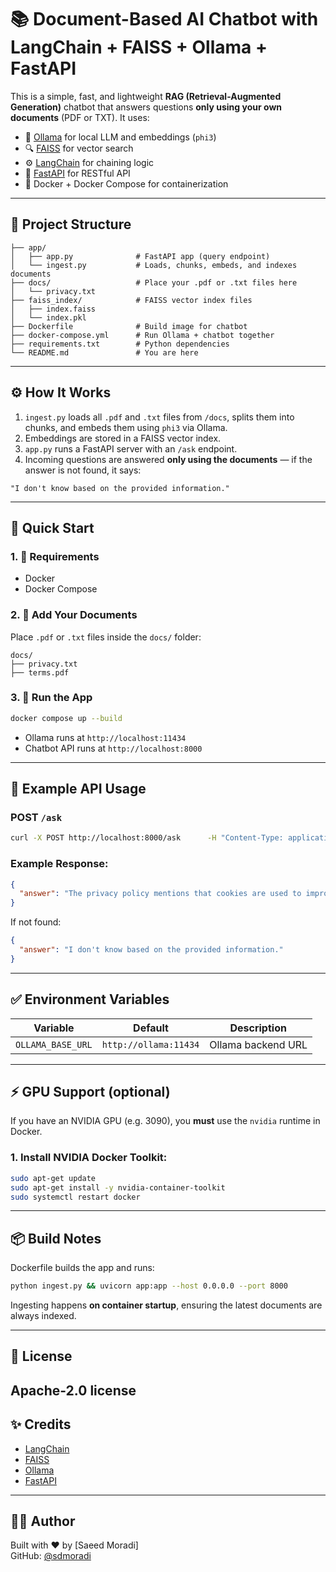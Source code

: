 # 📚 Document-Based AI Chatbot with LangChain + FAISS + Ollama + FastAPI

This is a simple, fast, and lightweight **RAG (Retrieval-Augmented Generation)** chatbot that answers questions **only using your own documents** (PDF or TXT). It uses:

- 🧠 [Ollama](https://ollama.com) for local LLM and embeddings (`phi3`)
- 🔍 [FAISS](https://github.com/facebookresearch/faiss) for vector search
- ⚙️ [LangChain](https://www.langchain.com) for chaining logic
- 🚀 [FastAPI](https://fastapi.tiangolo.com) for RESTful API
- 🐳 Docker + Docker Compose for containerization

---

## 📁 Project Structure

```
├── app/
│   ├── app.py              # FastAPI app (query endpoint)
│   └── ingest.py           # Loads, chunks, embeds, and indexes documents
├── docs/                   # Place your .pdf or .txt files here
│   └── privacy.txt
├── faiss_index/            # FAISS vector index files
│   ├── index.faiss
│   └── index.pkl
├── Dockerfile              # Build image for chatbot
├── docker-compose.yml      # Run Ollama + chatbot together
├── requirements.txt        # Python dependencies
└── README.md               # You are here
```

---

## ⚙️ How It Works

1. `ingest.py` loads all `.pdf` and `.txt` files from `/docs`, splits them into chunks, and embeds them using `phi3` via Ollama.
2. Embeddings are stored in a FAISS vector index.
3. `app.py` runs a FastAPI server with an `/ask` endpoint.
4. Incoming questions are answered **only using the documents** — if the answer is not found, it says:

```
"I don't know based on the provided information."
```

---

## 🚀 Quick Start

### 1. 🧱 Requirements

- Docker
- Docker Compose

### 2. 📂 Add Your Documents

Place `.pdf` or `.txt` files inside the `docs/` folder:

```
docs/
├── privacy.txt
├── terms.pdf
```

### 3. 🐳 Run the App

```bash
docker compose up --build
```

- Ollama runs at `http://localhost:11434`
- Chatbot API runs at `http://localhost:8000`

---

## 📡 Example API Usage

### POST `/ask`

```bash
curl -X POST http://localhost:8000/ask      -H "Content-Type: application/json"      -d '{"question": "What does the privacy policy say about cookies?"}'
```

### Example Response:

```json
{
  "answer": "The privacy policy mentions that cookies are used to improve user experience..."
}
```

If not found:

```json
{
  "answer": "I don't know based on the provided information."
}
```

---

## ✅ Environment Variables

| Variable         | Default               | Description              |
|------------------|------------------------|--------------------------|
| `OLLAMA_BASE_URL`| `http://ollama:11434`  | Ollama backend URL       |

---
## ⚡️ GPU Support (optional)

If you have an NVIDIA GPU (e.g. 3090), you **must** use the `nvidia` runtime in Docker.

### 1. Install NVIDIA Docker Toolkit:

```bash
sudo apt-get update
sudo apt-get install -y nvidia-container-toolkit
sudo systemctl restart docker
```
---

## 📦 Build Notes

Dockerfile builds the app and runs:

```bash
python ingest.py && uvicorn app:app --host 0.0.0.0 --port 8000
```

Ingesting happens **on container startup**, ensuring the latest documents are always indexed.

---

## 📄 License

Apache-2.0 license
---

## ✨ Credits

- [LangChain](https://github.com/langchain-ai/langchain)
- [FAISS](https://github.com/facebookresearch/faiss)
- [Ollama](https://ollama.com)
- [FastAPI](https://fastapi.tiangolo.com)

---

## 🙋‍♂️ Author

Built with ❤️ by [Saeed Moradi]  
GitHub: [@sdmoradi](https://github.com/sdmoradi/)
